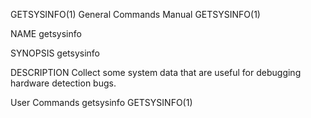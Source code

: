 GETSYSINFO(1)                                                                              General Commands Manual                                                                              GETSYSINFO(1)



NAME
       getsysinfo

SYNOPSIS
       getsysinfo


DESCRIPTION
       Collect some system data that are useful for debugging hardware detection bugs.

User Commands                                                                                     getsysinfo                                                                                    GETSYSINFO(1)
